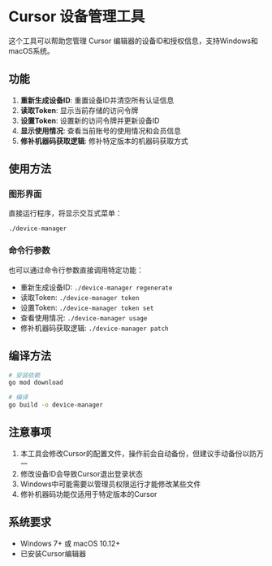 # Cursor 设备管理工具

这个工具可以帮助您管理 Cursor 编辑器的设备ID和授权信息，支持Windows和macOS系统。

## 功能

1. **重新生成设备ID**: 重置设备ID并清空所有认证信息
2. **读取Token**: 显示当前存储的访问令牌
3. **设置Token**: 设置新的访问令牌并更新设备ID
4. **显示使用情况**: 查看当前账号的使用情况和会员信息
5. **修补机器码获取逻辑**: 修补特定版本的机器码获取方式

## 使用方法

### 图形界面

直接运行程序，将显示交互式菜单：

```
./device-manager
```

### 命令行参数

也可以通过命令行参数直接调用特定功能：

- 重新生成设备ID: `./device-manager regenerate`
- 读取Token: `./device-manager token`
- 设置Token: `./device-manager token set`
- 查看使用情况: `./device-manager usage`
- 修补机器码获取逻辑: `./device-manager patch`

## 编译方法

```bash
# 安装依赖
go mod download

# 编译
go build -o device-manager
```

## 注意事项

1. 本工具会修改Cursor的配置文件，操作前会自动备份，但建议手动备份以防万一
2. 修改设备ID会导致Cursor退出登录状态
3. Windows中可能需要以管理员权限运行才能修改某些文件
4. 修补机器码功能仅适用于特定版本的Cursor

## 系统要求

- Windows 7+ 或 macOS 10.12+
- 已安装Cursor编辑器
